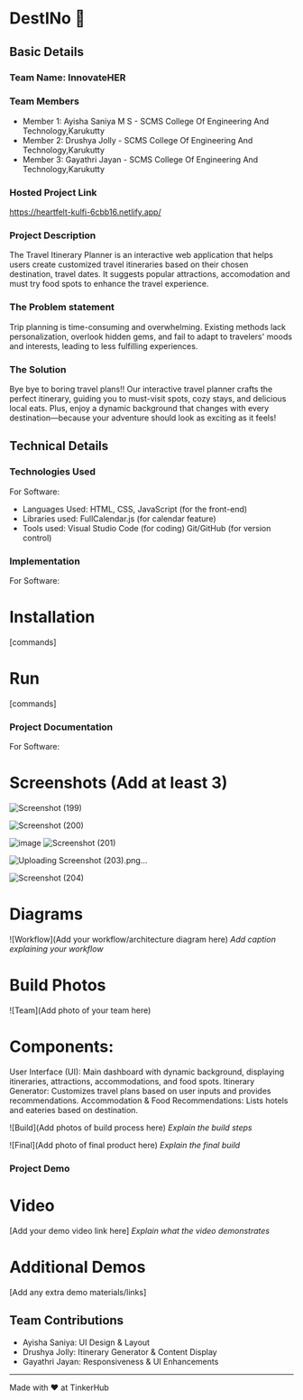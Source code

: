 # DestINo 🎯


## Basic Details
### Team Name: InnovateHER


### Team Members
- Member 1: Ayisha Saniya M S - SCMS College Of Engineering And Technology,Karukutty
- Member 2: Drushya Jolly - SCMS College Of Engineering And Technology,Karukutty
- Member 3: Gayathri Jayan - SCMS College Of Engineering And Technology,Karukutty

### Hosted Project Link
https://heartfelt-kulfi-6cbb16.netlify.app/

### Project Description
The Travel Itinerary Planner is an interactive web application that helps users create customized travel itineraries based on their chosen destination, travel dates. It suggests popular attractions, accomodation and must try food spots to enhance the travel experience.

### The Problem statement
Trip planning is time-consuming and overwhelming. Existing methods lack personalization, overlook hidden gems, and fail to adapt to travelers' moods and interests, leading to less fulfilling experiences.

### The Solution
Bye bye to boring travel plans!! Our interactive travel planner crafts the perfect itinerary, guiding you to must-visit spots, cozy stays, and delicious local eats. Plus, enjoy a dynamic background that changes with every destination—because your adventure should look as exciting as it feels!

## Technical Details
### Technologies Used
For Software:
- Languages Used: HTML, CSS, JavaScript (for the front-end)
- Libraries used: FullCalendar.js (for calendar feature)
- Tools used: Visual Studio Code (for coding)
              Git/GitHub (for version control)

### Implementation
For Software:

# Installation
[commands]

# Run
[commands]

### Project Documentation
For Software:

# Screenshots (Add at least 3)
![Screenshot (199)](https://github.com/user-attachments/assets/f6bf45a1-fa0b-4c67-ae9e-2afcaf82bde5)

![Screenshot (200)](https://github.com/user-attachments/assets/6c4a5b15-cfb7-4e43-8989-f865a57549e3)

![image](https://github.com/user-attachments/assets/be48699c-80b2-4e63-b2d9-4f2806e548b4)
![Screenshot (201)](https://github.com/user-attachments/assets/c57b25f2-44ca-42d0-863b-41f955711eb9)

![Uploading Screenshot (203).png…]()

![Screenshot (204)](https://github.com/user-attachments/assets/66bf1bc5-5494-4772-afbd-5305eaf7eb74)


# Diagrams
![Workflow](Add your workflow/architecture diagram here)
*Add caption explaining your workflow*

# Build Photos
![Team](Add photo of your team here)

# Components:
User Interface (UI): Main dashboard with dynamic background, displaying itineraries, attractions, accommodations, and food spots.
Itinerary Generator: Customizes travel plans based on user inputs and provides recommendations.
Accommodation & Food Recommendations: Lists hotels and eateries based on destination.


![Build](Add photos of build process here)
*Explain the build steps*

![Final](Add photo of final product here)
*Explain the final build*

### Project Demo
# Video
[Add your demo video link here]
*Explain what the video demonstrates*

# Additional Demos
[Add any extra demo materials/links]

## Team Contributions
- Ayisha Saniya:  UI Design & Layout
- Drushya Jolly: Itinerary Generator & Content Display
- Gayathri Jayan: Responsiveness & UI Enhancements

---
Made with ❤️ at TinkerHub
